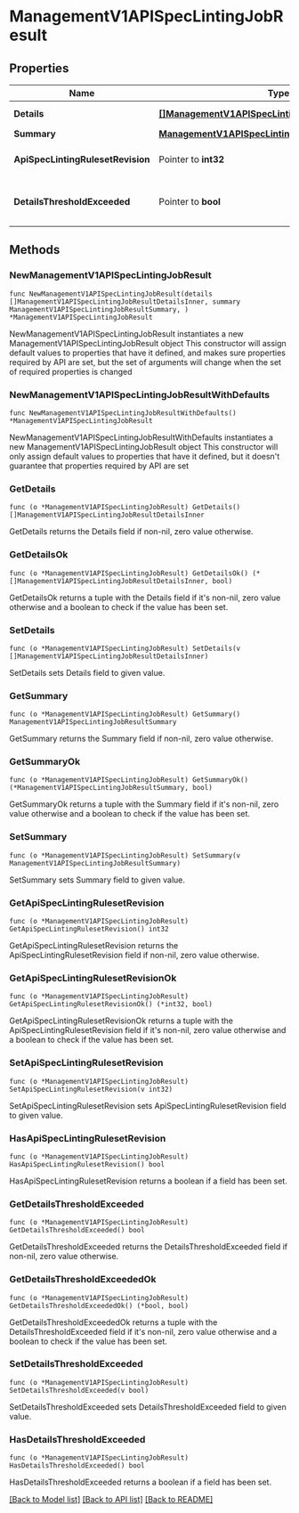 # ManagementV1APISpecLintingJobResult

## Properties

Name | Type | Description | Notes
------------ | ------------- | ------------- | -------------
**Details** | [**[]ManagementV1APISpecLintingJobResultDetailsInner**](ManagementV1APISpecLintingJobResultDetailsInner.md) | The API Specification Linting Result details. | 
**Summary** | [**ManagementV1APISpecLintingJobResultSummary**](ManagementV1APISpecLintingJobResultSummary.md) |  | 
**ApiSpecLintingRulesetRevision** | Pointer to **int32** | Reference to the APISpecLintingRuleset revision | [optional] 
**DetailsThresholdExceeded** | Pointer to **bool** | Set the value to true if the linting result details count has reached the threshold | [optional] 

## Methods

### NewManagementV1APISpecLintingJobResult

`func NewManagementV1APISpecLintingJobResult(details []ManagementV1APISpecLintingJobResultDetailsInner, summary ManagementV1APISpecLintingJobResultSummary, ) *ManagementV1APISpecLintingJobResult`

NewManagementV1APISpecLintingJobResult instantiates a new ManagementV1APISpecLintingJobResult object
This constructor will assign default values to properties that have it defined,
and makes sure properties required by API are set, but the set of arguments
will change when the set of required properties is changed

### NewManagementV1APISpecLintingJobResultWithDefaults

`func NewManagementV1APISpecLintingJobResultWithDefaults() *ManagementV1APISpecLintingJobResult`

NewManagementV1APISpecLintingJobResultWithDefaults instantiates a new ManagementV1APISpecLintingJobResult object
This constructor will only assign default values to properties that have it defined,
but it doesn't guarantee that properties required by API are set

### GetDetails

`func (o *ManagementV1APISpecLintingJobResult) GetDetails() []ManagementV1APISpecLintingJobResultDetailsInner`

GetDetails returns the Details field if non-nil, zero value otherwise.

### GetDetailsOk

`func (o *ManagementV1APISpecLintingJobResult) GetDetailsOk() (*[]ManagementV1APISpecLintingJobResultDetailsInner, bool)`

GetDetailsOk returns a tuple with the Details field if it's non-nil, zero value otherwise
and a boolean to check if the value has been set.

### SetDetails

`func (o *ManagementV1APISpecLintingJobResult) SetDetails(v []ManagementV1APISpecLintingJobResultDetailsInner)`

SetDetails sets Details field to given value.


### GetSummary

`func (o *ManagementV1APISpecLintingJobResult) GetSummary() ManagementV1APISpecLintingJobResultSummary`

GetSummary returns the Summary field if non-nil, zero value otherwise.

### GetSummaryOk

`func (o *ManagementV1APISpecLintingJobResult) GetSummaryOk() (*ManagementV1APISpecLintingJobResultSummary, bool)`

GetSummaryOk returns a tuple with the Summary field if it's non-nil, zero value otherwise
and a boolean to check if the value has been set.

### SetSummary

`func (o *ManagementV1APISpecLintingJobResult) SetSummary(v ManagementV1APISpecLintingJobResultSummary)`

SetSummary sets Summary field to given value.


### GetApiSpecLintingRulesetRevision

`func (o *ManagementV1APISpecLintingJobResult) GetApiSpecLintingRulesetRevision() int32`

GetApiSpecLintingRulesetRevision returns the ApiSpecLintingRulesetRevision field if non-nil, zero value otherwise.

### GetApiSpecLintingRulesetRevisionOk

`func (o *ManagementV1APISpecLintingJobResult) GetApiSpecLintingRulesetRevisionOk() (*int32, bool)`

GetApiSpecLintingRulesetRevisionOk returns a tuple with the ApiSpecLintingRulesetRevision field if it's non-nil, zero value otherwise
and a boolean to check if the value has been set.

### SetApiSpecLintingRulesetRevision

`func (o *ManagementV1APISpecLintingJobResult) SetApiSpecLintingRulesetRevision(v int32)`

SetApiSpecLintingRulesetRevision sets ApiSpecLintingRulesetRevision field to given value.

### HasApiSpecLintingRulesetRevision

`func (o *ManagementV1APISpecLintingJobResult) HasApiSpecLintingRulesetRevision() bool`

HasApiSpecLintingRulesetRevision returns a boolean if a field has been set.

### GetDetailsThresholdExceeded

`func (o *ManagementV1APISpecLintingJobResult) GetDetailsThresholdExceeded() bool`

GetDetailsThresholdExceeded returns the DetailsThresholdExceeded field if non-nil, zero value otherwise.

### GetDetailsThresholdExceededOk

`func (o *ManagementV1APISpecLintingJobResult) GetDetailsThresholdExceededOk() (*bool, bool)`

GetDetailsThresholdExceededOk returns a tuple with the DetailsThresholdExceeded field if it's non-nil, zero value otherwise
and a boolean to check if the value has been set.

### SetDetailsThresholdExceeded

`func (o *ManagementV1APISpecLintingJobResult) SetDetailsThresholdExceeded(v bool)`

SetDetailsThresholdExceeded sets DetailsThresholdExceeded field to given value.

### HasDetailsThresholdExceeded

`func (o *ManagementV1APISpecLintingJobResult) HasDetailsThresholdExceeded() bool`

HasDetailsThresholdExceeded returns a boolean if a field has been set.


[[Back to Model list]](../README.md#documentation-for-models) [[Back to API list]](../README.md#documentation-for-api-endpoints) [[Back to README]](../README.md)


